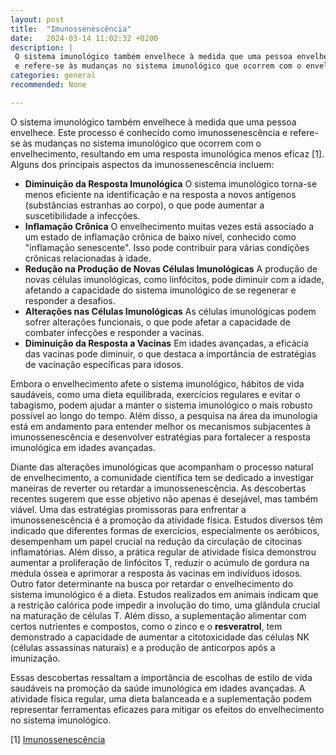 ```yaml
---
layout: post
title:  "Imunossenescência"
date:   2024-03-14 11:02:32 +0200
description: |
 O sistema imunológico também envelhece à medida que uma pessoa envelhece. Este processo é conhecido como imunossenescência
 e refere-se às mudanças no sistema imunológico que ocorrem com o envelhecimento, resultando em uma resposta imunológica menos eficaz.
categories: general
recommended: None

---
```


O sistema imunológico também envelhece à medida que uma pessoa envelhece. Este processo é conhecido como imunossenescência 
e refere-se às mudanças no sistema imunológico que ocorrem com o envelhecimento, resultando em uma resposta imunológica 
menos eficaz [1]. 
Alguns dos principais aspectos da imunossenescência incluem:

- **Diminuição da Resposta Imunológica** O sistema imunológico torna-se menos eficiente na identificação e na resposta a
  novos antígenos (substâncias estranhas ao corpo), o que pode aumentar a suscetibilidade a infecções.
- **Inflamação Crônica** O envelhecimento muitas vezes está associado a um estado de inflamação crônica de baixo nível, conhecido
  como "inflamação senescente". Isso pode contribuir para várias condições crônicas relacionadas à idade.
- **Redução na Produção de Novas Células Imunológicas** A produção de novas células imunológicas, como linfócitos, pode diminuir
  com a idade, afetando a capacidade do sistema imunológico de se regenerar e responder a desafios.
- **Alterações nas Células Imunológicas** As células imunológicas podem sofrer alterações funcionais, o que pode afetar a capacidade
  de combater infecções e responder a vacinas.
- **Diminuição da Resposta a Vacinas** Em idades avançadas, a eficácia das vacinas pode diminuir, o que destaca a importância de
  estratégias de vacinação específicas para idosos.

Embora o envelhecimento afete o sistema imunológico, hábitos de vida saudáveis, como uma dieta equilibrada, exercícios regulares 
e evitar o tabagismo, podem ajudar a manter o sistema imunológico o mais robusto possível ao longo do tempo. Além disso, 
a pesquisa na área da imunologia está em andamento para entender melhor os mecanismos subjacentes à imunossenescência e 
desenvolver estratégias para fortalecer a resposta imunológica em idades avançadas.

Diante das alterações imunológicas que acompanham o processo natural de envelhecimento, a comunidade científica tem se 
dedicado a investigar maneiras de reverter ou retardar a imunossenescência. As descobertas recentes sugerem que esse objetivo não 
apenas é desejável, mas também viável.
Uma das estratégias promissoras para enfrentar a imunossenescência é a promoção da atividade física. Estudos diversos têm indicado 
que diferentes formas de exercícios, especialmente os aeróbicos, desempenham um papel crucial na redução da circulação de citocinas 
inflamatórias. Além disso, a prática regular de atividade física demonstrou aumentar a proliferação de linfócitos T, reduzir o acúmulo 
de gordura na medula óssea e aprimorar a resposta às vacinas em indivíduos idosos.
Outro fator determinante na busca por retardar o envelhecimento do sistema imunológico é a dieta. Estudos realizados em animais 
indicam que a restrição calórica pode impedir a involução do timo, uma glândula crucial na maturação de células T. Além disso, a 
suplementação alimentar com certos nutrientes e compostos, como o zinco e o **resveratrol**, tem demonstrado a capacidade de aumentar 
a citotoxicidade das células NK (células assassinas naturais) e a produção de anticorpos após a imunização.

Essas descobertas ressaltam a importância de escolhas de estilo de vida saudáveis na promoção da saúde imunológica em idades avançadas. 
A atividade física regular, uma dieta balanceada e a suplementação podem representar ferramentas eficazes para mitigar os efeitos 
do envelhecimento no sistema imunológico.


[1] [Imunossenescência](https://ggaging.com/details/240/pt-BR/immunosenescence)
